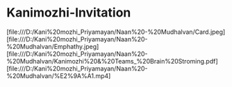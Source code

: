 # Kanimozhi-Invitation
[file:///D:/Kani%20mozhi_Priyamayan/Naan%20-%20Mudhalvan/Card.jpeg]
[file:///D:/Kani%20mozhi_Priyamayan/Naan%20-%20Mudhalvan/Emphathy.jpeg]
[file:///D:/Kani%20mozhi_Priyamayan/Naan%20-%20Mudhalvan/Kanimozhi%20&%20Teams_%20Brain%20Stroming.pdf]
[file:///D:/Kani%20mozhi_Priyamayan/Naan%20-%20Mudhalvan/%E2%9A%A1.mp4]
